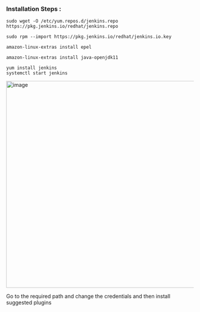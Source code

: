 ### Installation Steps :

```
sudo wget -O /etc/yum.repos.d/jenkins.repo https://pkg.jenkins.io/redhat/jenkins.repo

sudo rpm --import https://pkg.jenkins.io/redhat/jenkins.io.key

amazon-linux-extras install epel

amazon-linux-extras install java-openjdk11

yum install jenkins
systemctl start jenkins
```

<img width="557" alt="image" src="https://user-images.githubusercontent.com/76193921/194027477-1cd61c63-baa5-4276-a3a0-028e928b471c.png">

Go to the required path and change the credentials and then install suggested plugins
